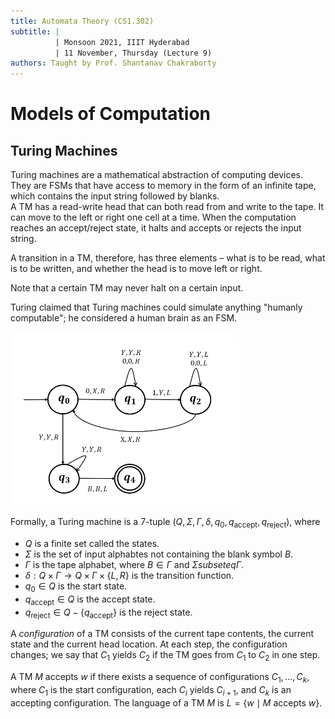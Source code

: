 ```yaml
---
title: Automata Theory (CS1.302)
subtitle: |
          | Monsoon 2021, IIIT Hyderabad
          | 11 November, Thursday (Lecture 9)
authors: Taught by Prof. Shantanav Chakraborty
---
```


# Models of Computation
## Turing Machines
Turing machines are a mathematical abstraction of computing devices.  
They are FSMs that have access to memory in the form of an infinite tape, which contains the input string followed by blanks.  
A TM has a read-write head that can both read from and write to the tape. It can move to the left or right one cell at a time. When the computation reaches an accept/reject state, it halts and accepts or rejects the input string.  

A transition in a TM, therefore, has three elements – what is to be read, what is to be written, and whether the head is to move left or right.  

Note that a certain TM may never halt on a certain input.  

Turing claimed that Turing machines could simulate anything "humanly computable"; he considered a human brain as an FSM.

![A TM to Accept $L = \{0^n1^n \mid n \geq 1\}$](example.png)

Formally, a Turing machine is a 7-tuple $(Q, \Sigma, \Gamma, \delta, q_0, q_\text{accept}, q_\text{reject})$, where

* $Q$ is a finite set called the states.
* $\Sigma$ is the set of input alphabtes not containing the blank symbol $B$.
* $\Gamma$ is the tape alphabet, where $B \in \Gamma$ and $\Sigma subseteq \Gamma$.
* $\delta : Q \times \Gamma \to Q \times \Gamma \times \{L, R\}$ is the transition function.
* $q_0 \in Q$ is the start state.
* $q_\text{accept} \in Q$ is the accept state.
* $q_\text{reject} \in Q - \{q_\text{accept}\}$ is the reject state.

A *configuration* of a TM consists of the current tape contents, the current state and the current head location. At each step, the configuration changes; we say that $C_1$ yields $C_2$ if the TM goes from $C_1$ to $C_2$ in one step.  

A TM $M$ accepts $w$ if there exists a sequence of configurations $C_1, \dots, C_k$, where $C_1$ is the start configuration, each $C_i$ yields $C_{i+1}$, and $C_k$ is an accepting configuration. The language of a TM $M$ is $L = \{w \mid M \text{ accepts } w\}$.
